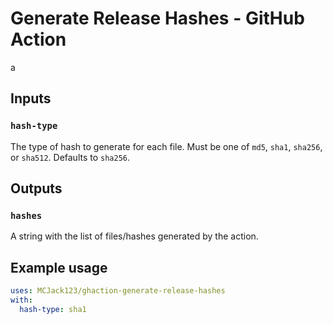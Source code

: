 # Generate Release Hashes - GitHub Action
a

## Inputs
### `hash-type`
The type of hash to generate for each file. Must be one of `md5`, `sha1`, `sha256`, or `sha512`. Defaults to `sha256`.

## Outputs
### `hashes`
A string with the list of files/hashes generated by the action.

## Example usage
```yml
uses: MCJack123/ghaction-generate-release-hashes
with:
  hash-type: sha1
```